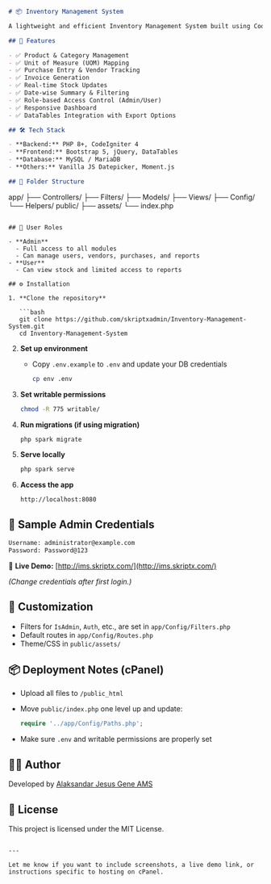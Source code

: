 ```markdown
# 📦 Inventory Management System

A lightweight and efficient Inventory Management System built using CodeIgniter 4. This system enables businesses to manage stock, purchases, vendors, and reporting from a centralized dashboard.

## 🚀 Features

- ✅ Product & Category Management
- ✅ Unit of Measure (UOM) Mapping
- ✅ Purchase Entry & Vendor Tracking
- ✅ Invoice Generation
- ✅ Real-time Stock Updates
- ✅ Date-wise Summary & Filtering
- ✅ Role-based Access Control (Admin/User)
- ✅ Responsive Dashboard
- ✅ DataTables Integration with Export Options

## 🛠️ Tech Stack

- **Backend:** PHP 8+, CodeIgniter 4
- **Frontend:** Bootstrap 5, jQuery, DataTables
- **Database:** MySQL / MariaDB
- **Others:** Vanilla JS Datepicker, Moment.js

## 📁 Folder Structure

```

app/
├── Controllers/
├── Filters/
├── Models/
├── Views/
├── Config/
└── Helpers/
public/
├── assets/
└── index.php

````

## 🔐 User Roles

- **Admin**
  - Full access to all modules
  - Can manage users, vendors, purchases, and reports
- **User**
  - Can view stock and limited access to reports

## ⚙️ Installation

1. **Clone the repository**

   ```bash
   git clone https://github.com/skriptxadmin/Inventory-Management-System.git
   cd Inventory-Management-System
````

2. **Set up environment**

   * Copy `.env.example` to `.env` and update your DB credentials

     ```bash
     cp env .env
     ```

3. **Set writable permissions**

   ```bash
   chmod -R 775 writable/
   ```

4. **Run migrations (if using migration)**

   ```bash
   php spark migrate
   ```

5. **Serve locally**

   ```bash
   php spark serve
   ```

6. **Access the app**

   ```
   http://localhost:8080
   ```

## 🧪 Sample Admin Credentials

```txt
Username: administrator@example.com
Password: Password@123
```

🔗 **Live Demo:** [http://ims.skriptx.com/](http://ims.skriptx.com/)


*(Change credentials after first login.)*

## 📝 Customization

* Filters for `IsAdmin`, `Auth`, etc., are set in `app/Config/Filters.php`
* Default routes in `app/Config/Routes.php`
* Theme/CSS in `public/assets/`

## 📦 Deployment Notes (cPanel)

* Upload all files to `/public_html`
* Move `public/index.php` one level up and update:

  ```php
  require '../app/Config/Paths.php';
  ```
* Make sure `.env` and writable permissions are properly set

## 🧑‍💻 Author

Developed by [Alaksandar Jesus Gene AMS](https://github.com/your-username)

## 📄 License

This project is licensed under the MIT License.

```

---

Let me know if you want to include screenshots, a live demo link, or instructions specific to hosting on cPanel.
```
